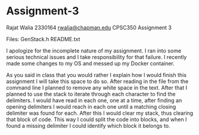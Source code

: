 # Assignment-3
Rajat Walia
2330164
rwalia@chapman.edu
CPSC350
Assignment 3

Files:
GenStack.h
README.txt

I apologize for the incomplete nature of my assignment. I ran into some serious technical issues and I take responsibility for that failure. I recently made some changes to my OS and messed up my Docker container. 

As you said in class that you would rather I explain how I would finish this assignment I will take this space to do so. After reading in the file from the command line I planned to remove any white space in the text. After that I planned to use the stack to iterate through each character to find the delimiters. I would have read in each one, one at a time, after finding an opening delimiters I would reach in each one until a matching closing delimiter was found for each. After this I would clear my stack, thus clearing that block of code. This way I could split the code into blocks, and when I found a missing delimiter I could identify which block it belongs to. 
